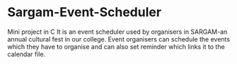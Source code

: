 # Sargam-Event-Scheduler
Mini project in C
It is an event scheduler used by organisers in SARGAM-an annual cultural fest in our college.
Event organisers can schedule the events which they have to organise and can also set reminder which links it to the calendar file.
